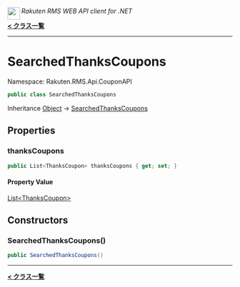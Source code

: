 <img align="left" style="height: 2em;" src="https://webservice.rakuten.co.jp/favicon.ico"><em>Rakuten RMS WEB API client for .NET</em>

[**< クラス一覧**](./)
- - -

# SearchedThanksCoupons

Namespace: Rakuten.RMS.Api.CouponAPI

```csharp
public class SearchedThanksCoupons
```

Inheritance [Object](https://docs.microsoft.com/en-us/dotnet/api/system.object) → [SearchedThanksCoupons](./rakuten.rms.api.couponapi.searchedthankscoupons)

## Properties

### <a id="properties-thankscoupons"/>**thanksCoupons**

```csharp
public List<ThanksCoupon> thanksCoupons { get; set; }
```

#### Property Value

[List&lt;ThanksCoupon&gt;](https://docs.microsoft.com/en-us/dotnet/api/system.collections.generic.list-1)<br>

## Constructors

### <a id="constructors-.ctor"/>**SearchedThanksCoupons()**

```csharp
public SearchedThanksCoupons()
```


- - -
[**< クラス一覧**](./)

